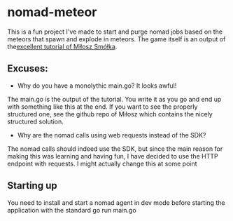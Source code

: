 # nomad-meteor

This is a fun project I've made to start and purge nomad jobs based on the meteors that spawn and explode in meteors. The game itself is an output of the[excellent tutorial of Miłosz Smółka](https://threedots.tech/post/making-games-in-go/).

## Excuses:
- Why do you have a monolythic main.go? It looks awful!

The main.go is the output of the tutorial. You write it as you go and end up with something like this at the end. If you want to see the properly structured one, see the github repo of Miłosz which contains the nicely structured solution.
- Why are the nomad calls using web requests instead of the SDK?

The nomad calls should indeed use the SDK, but since the main reason for making this was learning and having fun, I have decided to use the HTTP endpoint with requests. I might actually change this at some point

## Starting up
You need to install and start a nomad agent in dev mode before starting the application with the standard go run main.go